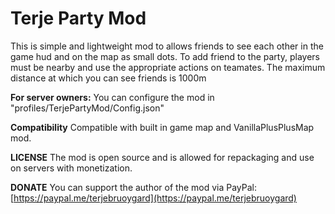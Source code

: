 # Terje Party Mod

This is simple and lightweight mod to allows friends to see each other in the game hud and on the map as small dots.
To add friend to the party, players must be nearby and use the appropriate actions on teamates.
The maximum distance at which you can see friends is 1000m

**For server owners:**
You can configure the mod in "profiles/TerjePartyMod/Config.json"

**Compatibility**
Compatible with built in game map and VanillaPlusPlusMap mod.

**LICENSE**
The mod is open source and is allowed for repackaging and use on servers with monetization.

**DONATE**
You can support the author of the mod via PayPal:
[https://paypal.me/terjebruoygard](https://paypal.me/terjebruoygard)